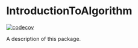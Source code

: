 # IntroductionToAlgorithm

[![codecov](https://codecov.io/gh/634750802/IntroductionToAlgorithm/branch/main/graph/badge.svg?token=DVAZ7E55JW)](https://codecov.io/gh/634750802/IntroductionToAlgorithm)

A description of this package.
